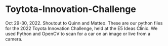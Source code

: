 # Toytota-Innovation-Challenge
Oct 29-30, 2022.
Shoutout to Quinn and Matteo.
These are our python files for the 2022 Toyota Innovation Challenge, held at the E5 Ideas Clinic.
We used Python and OpenCV to scan for a car on an image or live from a camera. 
